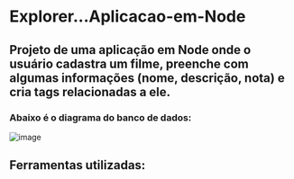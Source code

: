 # Explorer...Aplicacao-em-Node

## Projeto de uma aplicação em Node onde o usuário cadastra um filme, preenche com algumas informações (nome, descrição, nota) e cria tags relacionadas a ele.

### Abaixo é o diagrama do banco de dados:
![image](https://user-images.githubusercontent.com/102687095/232115128-335b7073-20cd-4b58-b8e1-0e22555fd746.png)

## Ferramentas utilizadas:

